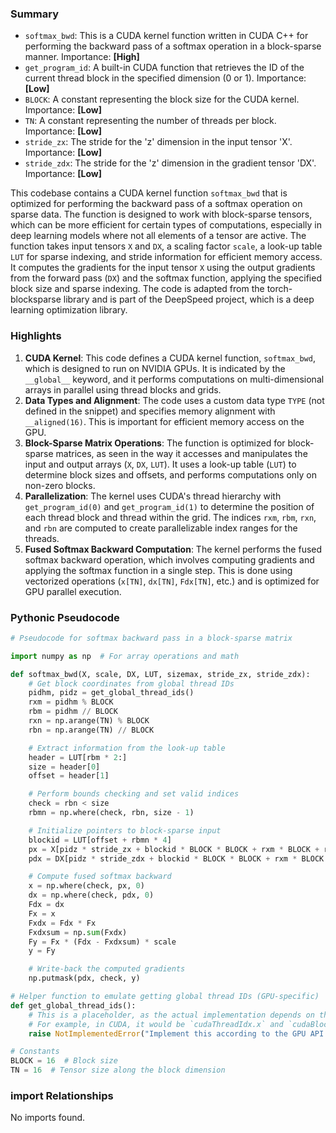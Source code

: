 

### Summary



* `softmax_bwd`: This is a CUDA kernel function written in CUDA C++ for performing the backward pass of a softmax operation in a block-sparse manner. Importance: **[High]**
* `get_program_id`: A built-in CUDA function that retrieves the ID of the current thread block in the specified dimension (0 or 1). Importance: **[Low]**
* `BLOCK`: A constant representing the block size for the CUDA kernel. Importance: **[Low]**
* `TN`: A constant representing the number of threads per block. Importance: **[Low]**
* `stride_zx`: The stride for the 'z' dimension in the input tensor 'X'. Importance: **[Low]** 
* `stride_zdx`: The stride for the 'z' dimension in the gradient tensor 'DX'. Importance: **[Low]**

This codebase contains a CUDA kernel function `softmax_bwd` that is optimized for performing the backward pass of a softmax operation on sparse data. The function is designed to work with block-sparse tensors, which can be more efficient for certain types of computations, especially in deep learning models where not all elements of a tensor are active. The function takes input tensors `X` and `DX`, a scaling factor `scale`, a look-up table `LUT` for sparse indexing, and stride information for efficient memory access. It computes the gradients for the input tensor `X` using the output gradients from the forward pass (`DX`) and the softmax function, applying the specified block size and sparse indexing. The code is adapted from the torch-blocksparse library and is part of the DeepSpeed project, which is a deep learning optimization library.

### Highlights



1. **CUDA Kernel**: This code defines a CUDA kernel function, `softmax_bwd`, which is designed to run on NVIDIA GPUs. It is indicated by the `__global__` keyword, and it performs computations on multi-dimensional arrays in parallel using thread blocks and grids.
2. **Data Types and Alignment**: The code uses a custom data type `TYPE` (not defined in the snippet) and specifies memory alignment with `__aligned(16)`. This is important for efficient memory access on the GPU.
3. **Block-Sparse Matrix Operations**: The function is optimized for block-sparse matrices, as seen in the way it accesses and manipulates the input and output arrays (`X`, `DX`, `LUT`). It uses a look-up table (`LUT`) to determine block sizes and offsets, and performs computations only on non-zero blocks.
4. **Parallelization**: The kernel uses CUDA's thread hierarchy with `get_program_id(0)` and `get_program_id(1)` to determine the position of each thread block and thread within the grid. The indices `rxm`, `rbm`, `rxn`, and `rbn` are computed to create parallelizable index ranges for the threads.
5. **Fused Softmax Backward Computation**: The kernel performs the fused softmax backward operation, which involves computing gradients and applying the softmax function in a single step. This is done using vectorized operations (`x[TN]`, `dx[TN]`, `Fdx[TN]`, etc.) and is optimized for GPU parallel execution.

### Pythonic Pseudocode

```python
# Pseudocode for softmax backward pass in a block-sparse matrix

import numpy as np  # For array operations and math

def softmax_bwd(X, scale, DX, LUT, sizemax, stride_zx, stride_zdx):
    # Get block coordinates from global thread IDs
    pidhm, pidz = get_global_thread_ids()
    rxm = pidhm % BLOCK
    rbm = pidhm // BLOCK
    rxn = np.arange(TN) % BLOCK
    rbn = np.arange(TN) // BLOCK

    # Extract information from the look-up table
    header = LUT[rbm * 2:]
    size = header[0]
    offset = header[1]

    # Perform bounds checking and set valid indices
    check = rbn < size
    rbmn = np.where(check, rbn, size - 1)

    # Initialize pointers to block-sparse input
    blockid = LUT[offset + rbmn * 4]
    px = X[pidz * stride_zx + blockid * BLOCK * BLOCK + rxm * BLOCK + rxn]
    pdx = DX[pidz * stride_zdx + blockid * BLOCK * BLOCK + rxm * BLOCK + rxn]

    # Compute fused softmax backward
    x = np.where(check, px, 0)
    dx = np.where(check, pdx, 0)
    Fdx = dx
    Fx = x
    Fxdx = Fdx * Fx
    Fxdxsum = np.sum(Fxdx)
    Fy = Fx * (Fdx - Fxdxsum) * scale
    y = Fy

    # Write-back the computed gradients
    np.putmask(pdx, check, y)

# Helper function to emulate getting global thread IDs (GPU-specific)
def get_global_thread_ids():
    # This is a placeholder, as the actual implementation depends on the GPU API
    # For example, in CUDA, it would be `cudaThreadIdx.x` and `cudaBlockIdx.x`
    raise NotImplementedError("Implement this according to the GPU API used")

# Constants
BLOCK = 16  # Block size
TN = 16  # Tensor size along the block dimension
```


### import Relationships

No imports found.